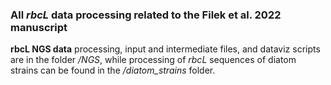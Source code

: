 ### All *rbcL* data processing related to the Filek et al. 2022 manuscript  
**rbcL NGS data** processing, input and intermediate files, and dataviz scripts are in the folder */NGS*, while processing of *rbcL* sequences of diatom strains can be found in the */diatom_strains* folder.

